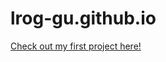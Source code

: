 # lrog-gu.github.io

[Check out my first project here!](https://lrog-gu.github.io/PCDE-Activity-9.1/)
